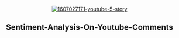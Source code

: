 
<div align="center">

<a href="https://ibb.co/h2brqy0"><img src="https://i.ibb.co/j3mqpTt/1607027171-youtube-5-story.jpg" alt="1607027171-youtube-5-story" border="0"></a> 
## Sentiment-Analysis-On-Youtube-Comments

</div> 


